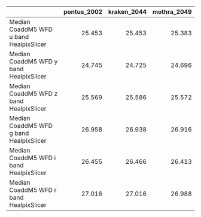 |                                         |   pontus_2002 |   kraken_2044 |   mothra_2049 |
|:----------------------------------------|--------------:|--------------:|--------------:|
| Median CoaddM5 WFD u band HealpixSlicer |        25.453 |        25.453 |        25.383 |
| Median CoaddM5 WFD y band HealpixSlicer |        24.745 |        24.725 |        24.696 |
| Median CoaddM5 WFD z band HealpixSlicer |        25.569 |        25.586 |        25.572 |
| Median CoaddM5 WFD g band HealpixSlicer |        26.958 |        26.938 |        26.916 |
| Median CoaddM5 WFD i band HealpixSlicer |        26.455 |        26.466 |        26.413 |
| Median CoaddM5 WFD r band HealpixSlicer |        27.016 |        27.016 |        26.988 |
